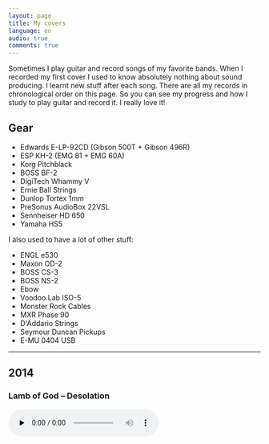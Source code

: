 ```yaml
---
layout: page
title: My covers
language: en
audio: true
comments: true
---
```


Sometimes I play guitar and record songs of my favorite bands. When I recorded my first cover I used to know absolutely nothing about sound producing. I learnt new stuff after each song. There are all my records in chronological order on this page. So you can see my progress and how I study to play guitar and record it. I really love it! 

## Gear

* Edwards E-LP-92CD (Gibson 500T + Gibson 496R) 
* ESP KH-2 (EMG 81 + EMG 60A)
* Korg Pitchblack
* BOSS BF-2
* DigiTech Whammy V
* Ernie Ball Strings
* Dunlop Tortex 1mm
* PreSonus AudioBox 22VSL
* Sennheiser HD 650
* Yamaha HS5

I also used to have a lot of other stuff:

* ENGL e530
* Maxon OD-2
* BOSS CS-3
* BOSS NS-2
* Ebow
* Voodoo Lab ISO-5
* Monster Rock Cables
* MXR Phase 90
* D'Addario Strings
* Seymour Duncan Pickups
* E-MU 0404 USB

* * *

## 2014

### Lamb of God – Desolation

<audio controls="control" preload="none" src="/audio/Lamb_of_God_Desolation.mp3" type="audio/mp3">

### Rage Against The Machine – Killing in the Name

<audio controls="control" preload="none" src="/audio/RATM_Killing_in_the_Name.mp3" type="audio/mp3">

### Gojira - L'Enfant sauvage

<audio controls="control" preload="none" src="/audio/Gojira_Lenfant_sauvage.mp3" type="audio/mp3">

## 2012

### Korn - Blind

<audio controls="control" preload="none" src="/audio/Korn_Blind.mp3" type="audio/mp3">

* * *

## 2011

### Amatory – Нить длиною в жизнь

<audio controls="control" preload="none" src="/audio/Amatory_Lifeline.mp3" type="audio/mp3">

* * *

### Hatebreed – Undiminished

<audio controls="control" preload="none" src="/audio/Hatebreed_Undiminished.mp3" type="audio/mp3">

* * *

## 2010

### The Haunted – Trenches

<audio controls="control" preload="none" src="/audio/The_Haunted_Trenches.mp3" type="audio/mp3">

* * *

### Machine Head – Burning Red

<audio controls="control" preload="none" src="/audio/Machine_Head_Burning_Red.mp3" type="audio/mp3">

* * *

### Limp Bizkit – Take A Look Around

<audio controls="control" preload="none" src="/audio/Limp_Bizkit_Take_A_Look_Around.mp3" type="audio/mp3">

* * *

### In Flames – The Jester\`s Dance

<audio controls="control" preload="none" src="/audio/In_Flames_The_Jesters_Dance.mp3" type="audio/mp3">

* * *

### In Flames – Zombie Inc

<audio controls="control" preload="none" src="/audio/In_Flames_Zombie_Inc.mp3" type="audio/mp3">

* * *

### Machine Head – Imperium

<audio controls="control" preload="none" src="/audio/Machine_Head_Imperium.mp3" type="audio/mp3">

* * *

### In Flames – Artifacts Of Black Rain

<audio controls="control" preload="none" src="/audio/In_Flames_Artifacts_Of_Black_Rain.mp3" type="audio/mp3">

* * *

## 2009

### Machine Head – Aesthetics Of Hate

<audio controls="control" preload="none" src="/audio/Machine_Head_Aesthetics_Of_Hate.mp3" type="audio/mp3">

* * *

### As I Lay Dying – Seperation

<audio controls="control" preload="none" src="/audio/As_I_Lay_Dying_Seperation.mp3" type="audio/mp3">

* * *

### Slipknot – The Blister Exists

<audio controls="control" preload="none" src="/audio/Slipknot_The_Blister_Exists.mp3" type="audio/mp3">

